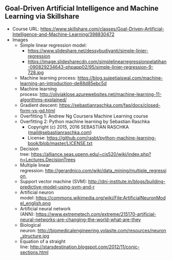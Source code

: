 ## Goal-Driven Artificial Intelligence and Machine Learning via Skillshare
- Course URL: https://www.skillshare.com/classes/Goal-Driven-Artificial-Intelligence-and-Machine-Learning/398830472
- Images
    + Simple linear regression model: 
        * https://www.slideshare.net/dessybudiyanti/simple-linier-regression
        * https://image.slidesharecdn.com/simplelinearregressionpelatihan-090829234643-phpapp02/95/simple-linier-regression-9-728.jpg
    + Machine learning process: https://blog.sujeetjaiswal.com/machine-learning-an-introduction-de88d85ebc5d
    + Machine learning process: http://oliviaklose.azurewebsites.net/machine-learning-11-algorithms-explained/
    + Gradient descent: https://sebastianraschka.com/faq/docs/closed-form-vs-gd.html
    + Overfitting 1: Andrew Ng Coursera Machine Learning course
    + Overfitting 2: Python machine learning by Sebastian Raschka
        * Copyright (c) 2015, 2016 SEBASTIAN RASCHKA (mail@sebastianraschka.com)
        * License: https://github.com/rasbt/python-machine-learning-book/blob/master/LICENSE.txt
    + Decision tree: https://alliance.seas.upenn.edu/~cis520/wiki/index.php?n=Lectures.DecisionTrees
    + Multiple linear regression: http://gerardnico.com/wiki/data_mining/multiple_regression 
    + Support vector machine (SVM): http://dni-institute.in/blogs/building-predictive-model-using-svm-and-r
    + Artificial neuron model: https://commons.wikimedia.org/wiki/File:ArtificialNeuronModel_english.png
    + Artificial neural network (ANN): https://www.extremetech.com/extreme/215170-artificial-neural-networks-are-changing-the-world-what-are-they
    + Biological neuron: http://biomedicalengineering.yolasite.com/resources/neuron_structure.jpg
    + Equation of a straight line: http://starsdestination.blogspot.com/2012/11/conic-sections.html